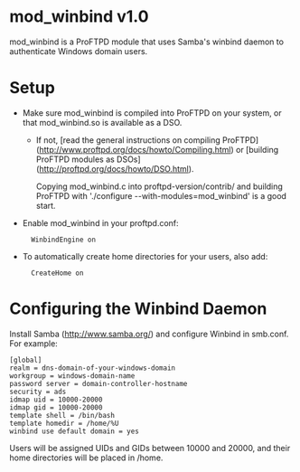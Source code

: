mod_winbind v1.0
================

mod_winbind is a ProFTPD module that uses Samba's winbind daemon to
authenticate Windows domain users.


Setup
=====

* Make sure mod_winbind is compiled into ProFTPD on your system,
  or that mod_winbind.so is available as a DSO.

   * If not, [read the general instructions on compiling ProFTPD]
     (http://www.proftpd.org/docs/howto/Compiling.html) or
     [building ProFTPD modules as DSOs]
     (http://proftpd.org/docs/howto/DSO.html).

     Copying mod_winbind.c into proftpd-version/contrib/ and building
     ProFTPD with './configure --with-modules=mod_winbind' is a good start.

* Enable mod_winbind in your proftpd.conf:

        WinbindEngine on

* To automatically create home directories for your users, also add:

        CreateHome on


Configuring the Winbind Daemon
==============================

Install Samba (http://www.samba.org/) and configure Winbind in smb.conf.
For example:

    [global]
    realm = dns-domain-of-your-windows-domain
    workgroup = windows-domain-name
    password server = domain-controller-hostname
    security = ads
    idmap uid = 10000-20000
    idmap gid = 10000-20000
    template shell = /bin/bash
    template homedir = /home/%U
    winbind use default domain = yes

Users will be assigned UIDs and GIDs between 10000 and 20000, and their home
directories will be placed in /home.
